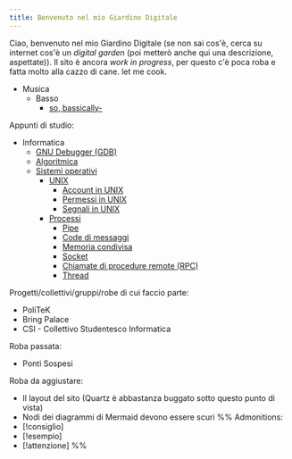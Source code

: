 ```yaml
---
title: Benvenuto nel mio Giardino Digitale
---
```

Ciao, benvenuto nel mio Giardino Digitale (se non sai cos'è, cerca su internet cos'è un _digital garden_ (poi metterò anche qui una descrizione, aspettate)).
Il sito è ancora _work in progress_, per questo c'è poca roba e fatta molto alla cazzo di cane. let me cook.

- Musica
	- Basso
		- [so, bassically-](so,%20bassically-.md)

Appunti di studio:
- Informatica
	- [GNU Debugger (GDB)](GNU%20Debugger%20(GDB).md)
	- [Algoritmica](Algoritmica.md)
	- [Sistemi operativi](Sistemi%20operativi.md)
		- [UNIX](UNIX.md)
			- [Account in UNIX](Account%20in%20UNIX.md)
			- [Permessi in UNIX](Permessi%20in%20UNIX.md)
			- [Segnali in UNIX](Segnali%20in%20UNIX.md)
		- [Processi](Processi.md)
			- [Pipe](Pipe.md)
			- [Code di messaggi](Code%20di%20messaggi.md)
			- [Memoria condivisa](Memoria%20condivisa.md)
			- [Socket](Socket.md)
			- [Chiamate di procedure remote (RPC)](Chiamate%20di%20procedure%20remote%20(RPC).md)
			- [Thread](Thread.md)

Progetti/collettivi/gruppi/robe di cui faccio parte:
- PoliTeK
- Bring Palace
- CSI - Collettivo Studentesco Informatica

Roba passata:
- Ponti Sospesi

Roba da aggiustare:
- Il layout del sito (Quartz è abbastanza buggato sotto questo punto di vista)
- Nodi dei diagrammi di Mermaid devono essere scuri
%%
Admonitions:
- [!consiglio]
- [!esempio]
- [!attenzione]
%%